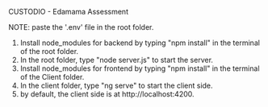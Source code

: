 CUSTODIO - Edamama Assessment

NOTE: paste the '.env' file in the root folder.

1. Install node_modules for backend by typing "npm install" in the terminal of the root folder.
2. In the root folder, type "node server.js" to start the server.
3. Install node_modules for frontend by typing "npm install" in the terminal of the Client folder.
4. In the client folder, type "ng serve" to start the client side.
5. by default, the client side is at http://localhost:4200.
